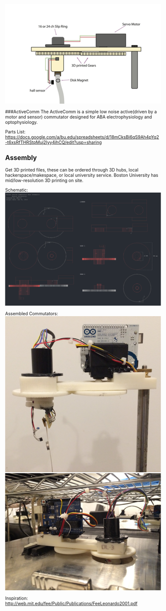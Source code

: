 
![ScreenShot](ActiveComm.jpg)


###ActiveComm
The ActiveComm is a simple low noise active(driven by a motor and sensor) commutator designed for ABA electrophysiology and optophysiology.

Parts List:
https://docs.google.com/a/bu.edu/spreadsheets/d/18mCksBi6qS9Ah4pYq2-t6xsRfTHRStpMuj2Iyy4ihCQ/edit?usp=sharing




## Assembly

 Get 3D printed files, these can be ordered through 3D hubs, local hackerspace/makespace, or local university service.
 Boston University has mid/low-resolution 3D printing  on site.


Schematic:
![ScreenShot](schematic.png)


Assembled Commutators:
![ScreenShot](IMG_1856.jpg)
![ScreenShot](IMG_1862.jpg)


Inspiration:
http://web.mit.edu/fee/Public/Publications/FeeLeonardo2001.pdf
